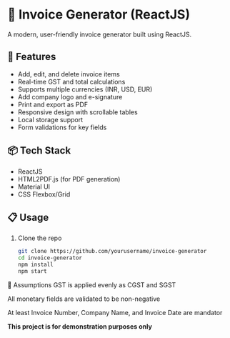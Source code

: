 # 🧾 Invoice Generator (ReactJS)

A modern, user-friendly invoice generator built using ReactJS.

## 🚀 Features

- Add, edit, and delete invoice items
- Real-time GST and total calculations
- Supports multiple currencies (INR, USD, EUR)
- Add company logo and e-signature
- Print and export as PDF
- Responsive design with scrollable tables
- Local storage support
- Form validations for key fields

## 📦 Tech Stack

- ReactJS
- HTML2PDF.js (for PDF generation)
- Material UI
- CSS Flexbox/Grid

## 📋 Usage

1. Clone the repo
   ```bash
   git clone https://github.com/yourusername/invoice-generator
   cd invoice-generator
   npm install
   npm start

📌 Assumptions
GST is applied evenly as CGST and SGST

All monetary fields are validated to be non-negative

At least Invoice Number, Company Name, and Invoice Date are mandator


**This project is for demonstration purposes only**
